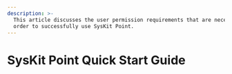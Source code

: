```yaml
---
description: >-
  This article discusses the user permission requirements that are necessary in
  order to successfully use SysKit Point.
---
```


# SysKit Point Quick Start Guide

## 

